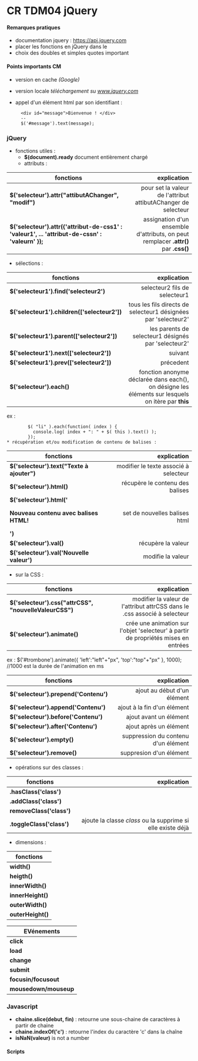# CR TDM04 jQuery
#### Remarques pratiques
  * documentation jquery : https://api.jquery.com
  * placer les fonctions en jQuery dans le __<footer>__
  * choix des doubles et simples quotes important
#### Points importants CM
  * version en cache *(Google)*
          <script src="https://ajax.googleapis.com/ajax/libs/jquery/3.3.1/jquery.min.js">
          </script>
  * version locale *téléchargement su www.jquery.com*

      <script type="text/javascript" src="jquery.js"></script>
  * appel d'un élément html par son identifiant :

          <div id="message">Bienvenue ! </div>
          --
          $('#message').text(message);
### jQuery
  * fonctions utiles :
    * __$(document).ready__ document entièrement chargé
    * attributs :

|fonctions                                                             | explication         
|----------------------------------------------------------------------|-------------------------------------:|
| __$('selecteur').attr("attibutAChanger", "modif")__                  | pour set la valeur de l'attribut attibutAChanger de selecteur
| __$('selecteur').attr({'attribut-de-css1' : 'valeur1', ... 'attribut-de-cssn' : 'valeurn' });__                                                                  | assignation d'un ensemble d'attributs, on peut remplacer __.attr()__ par  __.css()__
  * sélections :

|fonctions                                                             | explication         
|----------------------------------------------------------------------|-------------------------------------:|
| __$('selecteur1').find('selecteur2')__                               | selecteur2 fils de selecteur1
| __$('selecteur1').children(['selecteur2'])__                         | tous les fils directs de selecteur1 désignées par 'selecteur2'
| __$('selecteur1').parent(['selecteur2'])__                           | les parents de selecteur1 désignés par 'selecteur2'
| __$('selecteur1').next(['selecteur2'])__                             | suivant
| __$('selecteur1').prev(['selecteur2'])__                             | précedent
| __$('selecteur').each()__                                            | fonction anonyme déclarée dans each(), on désigne les éléments sur lesquels on itère par __this__
  ex :

            $( "li" ).each(function( index ) {
              console.log( index + ": " + $( this ).text() );
            });
    * récupération et/ou modification de contenu de balises :

|fonctions                                                             | explication         
|----------------------------------------------------------------------|-------------------------------------:|
| __$('selecteur').text("Texte à ajouter")__                           | modifier le texte associé à selecteur
| __$('selecteur').html()__                                            |récupère le contenu des balises __<html>__
| __$('selecteur').html('<p>Nouveau contenu avec balises HTML!</p>')__ |set de nouvelles balises html
| __$('selecteur').val()__                                             |récupère la valeur
| __$('selecteur').val('Nouvelle valeur')__                            | modifie la valeur

  * sur la CSS :

|fonctions                                                             | explication         
|----------------------------------------------------------------------|-------------------------------------:|
| __$('selecteur').css("attrCSS", "nouvelleValeurCSS")__               | modifier la valeur de l'attribut attrCSS dans le .css associé à selecteur
| __$('selecteur').animate()__                                         |crée une animation sur l'objet 'selecteur' à partir de propriétés mises en entrées
  ex :
          $('#trombone').animate({
            'left':"left"+"px",
            'top':"top"+"px"
          }, 1000); //1000 est la durée de l'animation en ms

|fonctions                                                             | explication         
|----------------------------------------------------------------------|-------------------------------------:|
| __$('selecteur').prepend('Contenu')__                                | ajout au début d'un élément
| __$('selecteur').append('Contenu')__                                 |ajout à la fin d'un élément
| __$('selecteur').before('Contenu')__                                 |ajout avant un élément
| __$('selecteur').after('Contenu')__                                  |ajout après un élément
| __$('selecteur').empty()__                                           |suppression du contenu d'un élément
| __$('selecteur').remove()__                                          |suppresion d'un élément

  * opérations sur des classes :


  |fonctions                                                             | explication         
  |----------------------------------------------------------------------|-------------------------------------:|
  | __.hasClass('class')__ |
  | __.addClass('class')__ |
  | __removeClass('class')__ |
  | __.toggleClass('class')__ | ajoute la classe *class* ou la supprime si elle existe déjà
  * dimensions :

|fonctions                                                             |     
|----------------------------------------------------------------------|
|__width()__
| __heigth()__
| __innerWidth()__
| __innerHeight()__
| __outerWidth()__
| __outerHeight()__

|EVénements                                                             |     
|----------------------------------------------------------------------|
|__click__
| __load__
| __change__
| __submit__
| __focusin/focusout__
| __mousedown/mouseup__


### Javascript
  * __chaine.slice(debut, fin)__ : retourne une sous-chaine de caractères à partir de chaine
  * __chaine.indexOf('c')__ : retourne l'index du caractère 'c' dans la chaîne
  * __isNaN(valeur)__ is not a number

#### Scripts
